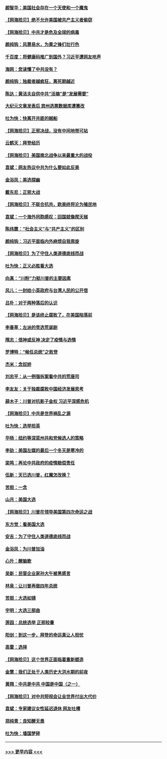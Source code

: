 #### [颜智华：美国社会存在一个天使和一个魔鬼](../pages/nsc993/n12574299.md?t=11260551) 
#### [【网海拾贝】绝不允许美国被共产主义者偷窃](../pages/nsc993/n12573396.md?t=11260551) 
#### [【网海拾贝】中共才是危及全球的病毒](../pages/nsc993/n12571204.md?t=11260551) 
#### [颜纯钩：风萧易水，为黄之锋们壮行色](../pages/nsc993/n12571487.md?t=11260551) 
#### [千百度：将健康码推广到国外？习近平遭网友呛声](../pages/nsc993/n12570808.md?t=11260551) 
#### [海网：您读懂了中共没有？](../pages/nsc993/n12570487.md?t=11260551) 
#### [颜纯钩：独裁者越疯狂，离死期越近](../pages/nsc993/n12569055.md?t=11260551) 
#### [陈达：黄洁夫自供中共“活摘”是“发展需要”](../pages/nsc993/n12568541.md?t=11260551) 
#### [大纪元文章发表后 宾州选票数据库遭篡改](../pages/nsc993/n12568105.md?t=11260551) 
#### [吐为快：快离开共匪的贼船](../pages/nsc993/n12568462.md?t=11260551) 
#### [【网海拾贝】正邪决战，没有中间地带可站](../pages/nsc993/n12568439.md?t=11260551) 
#### [云鹤天：拜登经历](../pages/nsc993/n12567294.md?t=11260551) 
#### [【网海拾贝】美国南北战争以来最重大的战役](../pages/nsc993/n12567247.md?t=11260551) 
#### [袁斌：网友热议中共为什么要如此反美](../pages/nsc993/n12567162.md?t=11260551) 
#### [金浴凤：美选探幽](../pages/nsc993/n12567147.md?t=11260551) 
#### [戴东尼：正邪大战](../pages/nsc993/n12567033.md?t=11260551) 
#### [【网海拾贝】不联合抗共，欧美终将沦为殖民地](../pages/nsc993/n12565068.md?t=11260551) 
#### [袁斌：一个海外同胞感叹：回国就像爬天梯](../pages/nsc993/n12564986.md?t=11260551) 
#### [陈纬霆：“社会主义”与“共产主义”的区别](../pages/nsc993/n12562417.md?t=11260551) 
#### [颜纯钩：习近平面临内外麻烦自我周旋](../pages/nsc993/n12563356.md?t=11260551) 
#### [【网海拾贝】为了守住人类道德底线而战](../pages/nsc993/n12562542.md?t=11260551) 
#### [吐为快：正义必胜看大选](../pages/nsc993/n12561967.md?t=11260551) 
#### [向真：“川粉”力挺川普的主要因素](../pages/nsc993/n12560774.md?t=11260551) 
#### [风儿：一封给小英政府与台湾人民的公开信](../pages/nsc993/n12560581.md?t=11260551) 
#### [吕朴：对于两种落后的认识](../pages/nsc993/n12560492.md?t=11260551) 
#### [【网海拾贝】是该终止腐败了，在美国陷落前](../pages/nsc993/n12559936.md?t=11260551) 
#### [李春草：左派的竞选荒诞剧](../pages/nsc993/n12558380.md?t=11260551) 
#### [隋志：信神或反神 决定了疫情与选情](../pages/nsc993/n12558255.md?t=11260551) 
#### [罗博特：“候任总统”之败登](../pages/nsc993/n12558189.md?t=11260551) 
#### [杰米：念奴娇](../pages/nsc993/n12558174.md?t=11260551) 
#### [刘忠平：从一例强拆案看中共的荒唐司](../pages/nsc993/n12558036.md?t=11260551) 
#### [李友友：关于独裁腐败中国经济发展思考](../pages/nsc993/n12558004.md?t=11260551) 
#### [薛木子：川普对抗影子金权 习近平深感危机](../pages/nsc993/n12557342.md?t=11260551) 
#### [【网海拾贝】中共是世界祸乱之源](../pages/nsc993/n12555353.md?t=11260551) 
#### [吐为快：选举拾英](../pages/nsc993/n12555041.md?t=11260551) 
#### [华旸：纽约等深蓝州共和党候选人的策略](../pages/nsc993/n12554309.md?t=11260551) 
#### [李劼：美国左媒的最后一个冬天是寒冷的](../pages/nsc993/n12552947.md?t=11260551) 
#### [梁鸣：再论中共政府的疫情赔偿责任](../pages/nsc993/n12553012.md?t=11260551) 
#### [伍新：天已选川普，红魔怎改换？](../pages/nsc993/n12552970.md?t=11260551) 
#### [苦胆：一念](../pages/nsc993/n12552957.md?t=11260551) 
#### [山月：美国大选](../pages/nsc993/n12552446.md?t=11260551) 
#### [【网海拾贝】川普在领导美国第四次命运之战](../pages/nsc993/n12551973.md?t=11260551) 
#### [东方觉：看美国大选](../pages/nsc993/n12551647.md?t=11260551) 
#### [安吉：为了守住人类道德底线而战](../pages/nsc993/n12551111.md?t=11260551) 
#### [金浴凤：为川普加油](../pages/nsc993/n12551085.md?t=11260551) 
#### [心升：醒脑歌](../pages/nsc993/n12550984.md?t=11260551) 
#### [吴新：民营企业家孙大午被黑感言](../pages/nsc993/n12550656.md?t=11260551) 
#### [林泉：让川普再做四年总统](../pages/nsc993/n12550640.md?t=11260551) 
#### [苦胆：大选如镜](../pages/nsc993/n12550630.md?t=11260551) 
#### [宇明：大选三部曲](../pages/nsc993/n12550603.md?t=11260551) 
#### [莲园：总统选举 正邪较量](../pages/nsc993/n12550594.md?t=11260551) 
#### [阳剑：到这一步，拜登的命运真让人担忧](../pages/nsc993/n12549093.md?t=11260551) 
#### [高雷：选择](../pages/nsc993/n12549087.md?t=11260551) 
#### [【网海拾贝】这个世界正面临着重新塑造](../pages/nsc993/n12548326.md?t=11260551) 
#### [金慧：我们正处于人类历史大洪水期的前夜](../pages/nsc993/n12547914.md?t=11260551) 
#### [黄翔：中共是中共 中国是中国（之一）](../pages/nsc993/n12547576.md?t=11260551) 
#### [【网海拾贝】对中共短视会让全世界付出大代价](../pages/nsc993/n12546043.md?t=11260551) 
#### [袁斌：专家建议女性延迟退休 网友吐槽](../pages/nsc993/n12545424.md?t=11260551) 
#### [郑纯青：良知醒无畏](../pages/nsc993/n12545394.md?t=11260551) 
#### [吐为快：墙国梦碎](../pages/nsc993/n12545309.md?t=11260551) 

----
#### [ >>> 更早内容 <<< ](../indexes/nsc993-earlier.md)
